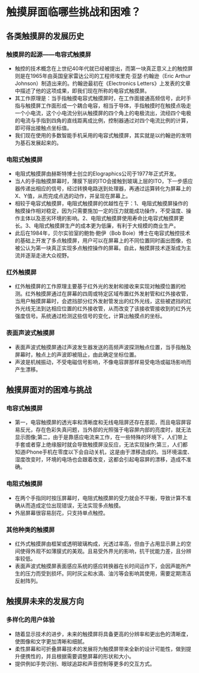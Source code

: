 # 触摸屏面临哪些挑战和困难？
## 各类触摸屏的发展历史
### 触摸屏的起源——电容式触摸屏
- 触控的技术概念在上世纪40年代就已经被提出，而第一块真正意义上的触控屏则是在1965年由英国皇家雷达公司的工程师埃里克·亚瑟·约翰逊（Eric Arthur Johnson）制造出来的。约翰逊最初在《Electronics Letters》上发表的文章中描述了他的这项成果，即我们现在所称的电容式触摸屏。
- 其工作原理是：当手指触摸电容式触摸屏时，在工作面接通高频信号，此时手指与触摸屏工作面形成一个耦合电容，相当于导体，手指触摸时在触摸点吸走一个小电流，这个小电流分别从触摸屏的四个角上的电极流出，流经四个电极的电流与手指到四角的直线距离成比例，控制器通过对四个电流比例的计算，即可得出接触点坐标值。
- 我们现在使用的多数智能手机采用的电容式触摸屏，其实就是以约翰逊的发明为基石发展起来的。
### 电阻式触摸屏
- 电阻式触摸屏由赫斯特博士创立的Elographics公司于1977年正式开发。
- 当人的手指触摸屏幕时，薄膜下层的ITO会接触到玻璃上层的ITO，下一步感应器传递出相应的信号，经过转换电路送到处理器，再通过运算转化为屏幕上的X、Y值，从而完成点选的动作，并呈现在屏幕上。
- 相较于电容式触摸屏，电阻式触摸屏的优越性在于：1、电阻式触摸屏操作的触摸操作相对稳定，因为只需要施加一定的压力就能成功操作，不受温度、操作主体以及恶劣环境的影响。2、电阻式触摸屏使用寿命比电容式触摸屏更长。3、电阻式触摸屏生产的成本更为低廉，有利于大规模的商业生产。
- 此后在1984年，贝尔实验室的鲍勃·鲍伊（Bob Boie）博士在电容式触控技术的基础上开发了多点触摸屏，用户可以在屏幕上的不同位置同时画出图像，也被公认为第一块真正实现多点触控操作的屏幕。自此，触摸屏技术逐渐成为主流并逐渐走进大众视野。
### 红外触摸屏
- 红外触摸屏的工作原理主要基于红外光的发射和接收来实现对触摸位置的检测。红外触摸屏通过在屏幕的四周或特定区域布置红外发射管和红外接收管，当用户触摸屏幕时，会遮挡部分红外发射管发出的红外光线，这些被遮挡的红外光线无法到达相应位置的红外接收管，从而改变了该接收管接收到的红外光强度信号。系统通过检测这些信号的变化，计算出触摸点的坐标。
### 表面声波式触摸屏
- 表面声波式触摸屏通过声波发生器发送的高频声波探测触点位置，当手指触及屏幕时，触点上的声波即被阻止，由此确定坐标位置。
- 声波是机械振动，不受电磁信号影响，不像电容屏那样易受电场或磁场影响而产生漂移。
## 触摸屏面对的困难与挑战
### 电容式触摸屏
- 第一，电容触摸屏的透光率和清晰度和无线电阻屏还存在差距，而且电容屏容易反光，存在色彩失真问题，当外部的光照强于电容屏内部的亮度时，就无法显示图像;第二，由于是靠感应电流来工作，在一些特殊的环境下，人们带上手套或者穿上绝缘服时就会导致触摸屏没反应，无法实现操作;第三，人们都知道iPhone手机在零度以下会自动关机，这是由于漂移造成的。当环境温度、湿度改变时，环境的电场也会跟着改变，这都会引起电容屏的漂移，造成不准确。
### 电阻式触摸屏
- 在两个手指同时按压屏幕时，电阻式触摸屏的受力就会不平衡，导致计算不准确从而造成定位出现错误，无法实现多点触摸。
- 外层屏幕很容易刮花，只支持单点触控。
### 其他种类的触摸屏
- 红外式触摸屏由框架或透明玻璃构成，光透过率高，但由于占用显示屏上的空间使得外观不如薄膜式的美观。且易受外界光的影响，抗干扰能力差，且分辨率较低。
- 表面声波式触摸屏表面感应系统的感应转换器在长时间运作下，会因声能所产生的压力而受到损坏。同时灰尘和水滴、油污等会影响其使用，需要定期清洁反射阵列。
## 触摸屏未来的发展方向

### 多样化的用户体验
-  随着显示技术的进步，未来的触摸屏将具备更高的分辨率和更出色的清晰度，使图像和文字更加清晰和细腻。
- 柔性屏幕和可折叠屏幕技术的发展将为触摸屏带来全新的设计可能性，做到提升便携性的，并且根据需要调整屏幕的形状和大小。
- 提供例如手势识别、眼球追踪和声音控制等更多的交互方式。
